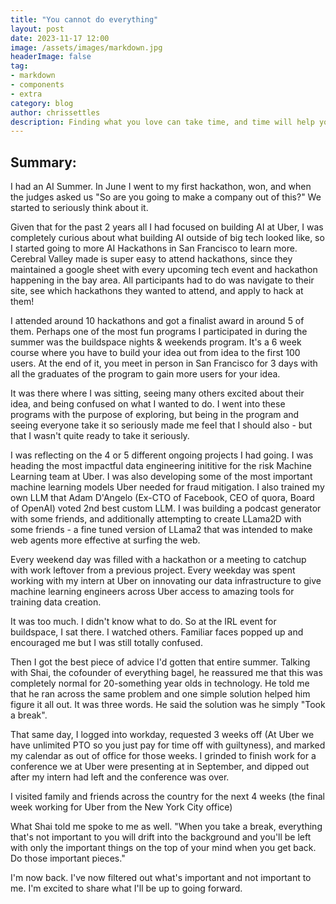 ```yaml
---
title: "You cannot do everything"
layout: post
date: 2023-11-17 12:00
image: /assets/images/markdown.jpg
headerImage: false
tag:
- markdown
- components
- extra
category: blog
author: chrissettles
description: Finding what you love can take time, and time will help you invest in your passion further.
---
```


## Summary:

I had an AI Summer. In June I went to my first hackathon, won, and when the judges asked us "So are you going to make a company out of this?" We started to seriously think about it. 

Given that for the past 2 years all I had focused on building AI at Uber, I was completely curious about what building AI outside of big tech looked like, so I started going to more AI Hackathons in San Francisco to learn more. Cerebral Valley made is super easy to attend hackathons, since they maintained a google sheet with every upcoming tech event and hackathon happening in the bay area. All participants had to do was navigate to their site, see which hackathons they wanted to attend, and apply to hack at them! 

I attended around 10 hackathons and got a finalist award in around 5 of them. 
Perhaps one of the most fun programs I participated in during the summer was the buildspace nights & weekends program. It's a 6 week course where you have to build your idea out from idea to the first 100 users. At the end of it, you meet in person in San Francisco for 3 days with all the graduates of the program to gain more users for your idea. 

It was there where I was sitting, seeing many others excited about their idea, and being confused on what I wanted to do. I went into these programs with the purpose of exploring, but being in the program and seeing everyone take it so seriously made me feel that I should also - but that I wasn't quite ready to take it seriously. 

I was reflecting on the 4 or 5 different ongoing projects I had going. I was heading the most impactful data engineering inititive for the risk Machine Learning team at Uber. I was also developing some of the most important machine learning models Uber needed for fraud mitigation. I also trained my own LLM that Adam D'Angelo (Ex-CTO of Facebook, CEO of quora, Board of OpenAI) voted 2nd best custom LLM. I was building a podcast generator with some friends, and additionally attempting to create LLama2D with some friends - a fine tuned version of LLama2 that was intended to make web agents more effective at surfing the web. 

Every weekend day was filled with a hackathon or a meeting to catchup with work leftover from a previous project. Every weekday was spent working with my intern at Uber on innovating our data infrastructure to give machine learning engineers across Uber access to amazing tools for training data creation. 

It was too much. I didn't know what to do. So at the IRL event for buildspace, I sat there. I watched others. Familiar faces popped up and encouraged me but I was still totally confused. 

Then I got the best piece of advice I'd gotten that entire summer. Talking with Shai, the cofounder of everything bagel, he reassured me that this was completely normal for 20-something year olds in technology. He told me that he ran across the same problem and one simple solution helped him figure it all out. It was three words. He said the solution was he simply "Took a break". 

That same day, I logged into workday, requested 3 weeks off (At Uber we have unlimited PTO so you just pay for time off with guiltyness), and marked my calendar as out of office for those weeks. I grinded to finish work for a conference we at Uber were presenting at in September, and dipped out after my intern had left and the conference was over. 

I visited family and friends across the country for the next 4 weeks (the final week working for Uber from the New York City office)

What Shai told me spoke to me as well. "When you take a break, everything that's not important to you will drift into the background and you'll be left with only the important things on the top of your mind when you get back. Do those important pieces." 

I'm now back. I've now filtered out what's important and not important to me. I'm excited to share what I'll be up to going forward. 

